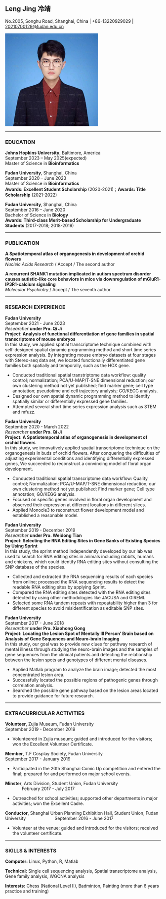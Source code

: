 ## Leng Jing 冷靖

No.2005, Songhu Road, Shanghai, China | +86-13220929029 | 20210700129@fudan.edu.cn

<div align=left>
<img src="https://github.com/lengjing0519/lengjing0519.github.io/blob/ed9307e17e89a086e89c1936d33cf193f82047c0/personal%20identification%20photo.jpg" width=300 height=300 />
</div>
 
---
### EDUCATION

**Johns Hopkins University**, Baltimore, America\
September 2023 – May 2025(expected)\
Master of Science in **Bioinformatics**

**Fudan University**, Shanghai, China\
September 2020 – June 2023\
Master of Science in **Bioinformatics**\
**Awards: Excellent Student Scholarship** (2020-2021)；**Awards: Title Scholarship** (2021-2022)

**Fudan University**, Shanghai, China \
September 2016 – June 2020\
Bachelor of Science in **Biology** \
**Awards: Third-class Merit-based Scholarship for Undergraduate Students** (2017-2018; 2018-2019)

---
### PUBLICATION

**A Spatiotemporal atlas of organogenesis in development of orchid flowers**\
*Nucleic Acids Research* / Accept / The second author 

**A recurrent SHANK1 mutation implicated in autism spectrum disorder causes autistic-like core behaviors in mice via downregulation of mGluR1-IP3R1-calcium signaling** \
*Molecular Psychiatry* / Accept / The seventh author

---
### RESEARCH EXPERIENCE  

**Fudan University** &emsp; &emsp; &emsp; &emsp; &emsp; &emsp; &emsp; &emsp; &emsp; &emsp;  &emsp; &emsp; &emsp; &emsp; &emsp; &emsp; &emsp; &emsp; &emsp; &emsp; September 2021 - June 2023  
*Researcher* **under Pro. Qi Ji**  
**Project: Analysis of functional differentiation of gene families in spatial transcriptome of mouse embryos**  
In this study, we applied spatial transcriptome technique combined with self-designed spatial dynamic programming method and short time series expression analysis. By integrating mouse embryo datasets at four stages with Stereo-seq data set, we located functionally differentiated gene families both spatially and temporally, such as the HOX gene.
- Conducted traditional spatial transtriptome data workflow: quality control; normalization; PCA/U-MAP/T-SNE dimensional reduction; our own clustering method not yet published; find marker gene; cell type annotation; pseudotime and cell trajectory analysis; GO/KEGG analysis.
- Designed our own spatial dynamic programming method to identify spatially similar or differentially expressed gene families.
- Attempted several short time series expression analysis such as STEM and mfuzz. 

**Fudan University** &emsp; &emsp; &emsp; &emsp; &emsp; &emsp; &emsp; &emsp; &emsp; &emsp;  &emsp; &emsp; &emsp; &emsp; &emsp; &emsp; &emsp; &emsp; &emsp; &emsp; September 2020 - March 2022  
*Researcher* **under Pro. Qi Ji**  
**Project: A Spatiotemporal atlas of organogenesis in development of orchid flowers**    
In this study, we innovatively applied spatial transcriptome technique on the organogenesis in buds of orchid flowers. After conquering the difficulties of adjusting experimental conditions and identifying differentially expressed genes, We succeeded to reconstruct a convincing model of floral organ development.  
- Conducted traditional spatial transcriptome data workflow: Quality control; Normalization; PCA/U-MAP/T-SNE dimensional reduction; our own clustering method not yet published; Find marker gene; Cell type annotation; GO/KEGG analysis.  
- Focused on specific genes involved in floral organ development and observed their expression at different locations in different slices.    
- Applied Monocle3 to reconstruct flower development model and established a reasonable model.

**Fudan University** &emsp; &emsp; &emsp; &emsp; &emsp; &emsp; &emsp; &emsp; &emsp; &emsp;  &emsp; &emsp; &emsp; &emsp; &emsp; &emsp; &emsp; &emsp; &emsp; &emsp; September 2019 - December 2019  
*Researcher* **under Pro. Weidong Tian**  
**Project: Selecting the RNA Editing Sites in Gene Banks of Existing Species by Using Sprint**    
In this study, the sprint method independently developed by our lab was used to search for RNA editing sites in animals including rabbits, humans and chickens, which could identify RNA editing sites without consulting the SNP database of the species.  
- Collected and extracted the RNA sequencing results of each species from online; processed the RNA sequencing results to detect the readable RNA editing sites by applying Sprint.   
- Compared the RNA editing sites detected with the RNA editing sites detected by using other methodologies like JACUSA and GIREMI.  
- Selected some RNA tandem repeats with repeatability higher than 3 for different species to avoid misidentification as editable SNP sites.  

**Fudan University** &emsp; &emsp; &emsp; &emsp; &emsp; &emsp; &emsp; &emsp; &emsp; &emsp;  &emsp; &emsp; &emsp; &emsp; &emsp; &emsp; &emsp; &emsp; &emsp; &emsp; September 2017 - June 2018  
*Researcher* **under Pro. Xiaohong Gong**  
**Project: Locating the Lesion Spot of Mentally Ill Person’ Brain based on Analysis of Gene Sequences and Neuro-brain Imaging**    
In this study, our goal was to provide new clues for pathway research of mental illness through studying the neuro-brain images and the samples of gene sequences from the clinical patients and detecting the relationship between the lesion spots and genotypes of different mental diseases.  
- Applied Matlab program to analyze the brain image; detected the most concentrated lesion area.  
- Successfully located the possible regions of pathogenic genes through correlation analysis.  
- Searched the possible gene pathway based on the lesion areas located to provide guidance for future research.  

---
### EXTRACURRICULAR ACTIVITIES  

**Volunteer**, Zujia Museum, Fudan University &emsp; &emsp; &emsp; &emsp; &emsp; &emsp; &emsp; &emsp; &emsp; &emsp;  &emsp; September 2019 - December 2019  
- Volunteered in Zujia museum; guided and introduced for the visitors; won the Excellent Volunteer Certificate.  

**Member**, T.F Cosplay Society, Fudan University &emsp; &emsp; &emsp; &emsp; &emsp; &emsp; &emsp; &emsp; &emsp; &emsp; September 2017 - January 2019  
- Participated in the 20th Shanghai Comic Up competition and entered the final; prepared for and performed on major school events.  

**Minster**, Arts Division, Student Union, Fudan University &emsp; &emsp; &emsp; &emsp; &emsp; &emsp; &emsp; &emsp; &emsp; &emsp; February 2017 - July 2017  
- Outreached for school activities; supported other departments in major activities; won the Excellent Cadre.  

**Conductor**, Shanghai Urban Planning Exhibition Hall, Student Union, Fudan University &emsp; &emsp; &emsp; &emsp; &emsp; September 2016 - June 2017  
- Volunteer at the venue; guided and introduced for the visitors; received the volunteer certificate.

---
### SKILLS & INTERESTS  

**Computer:** Linux, Python, R, Matlab  

**Technical:** Single cell sequencing analysis,  Spatial transcriptome analysis, Gene family analysis, WGCNA analysis    

**Interests:** Chess (National Level II), Badminton, Painting (more than 6 years practice and training)

